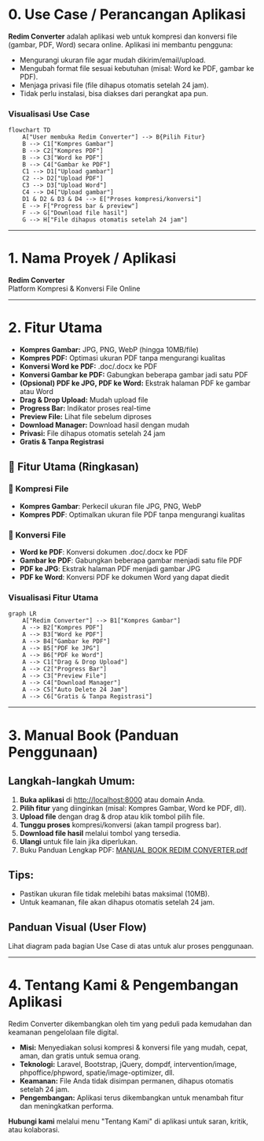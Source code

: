 # 0. Use Case / Perancangan Aplikasi

**Redim Converter** adalah aplikasi web untuk kompresi dan konversi file (gambar, PDF, Word) secara online.
Aplikasi ini membantu pengguna:
- Mengurangi ukuran file agar mudah dikirim/email/upload.
- Mengubah format file sesuai kebutuhan (misal: Word ke PDF, gambar ke PDF).
- Menjaga privasi file (file dihapus otomatis setelah 24 jam).
- Tidak perlu instalasi, bisa diakses dari perangkat apa pun.

### Visualisasi Use Case

```mermaid
flowchart TD
    A["User membuka Redim Converter"] --> B{Pilih Fitur}
    B --> C1["Kompres Gambar"]
    B --> C2["Kompres PDF"]
    B --> C3["Word ke PDF"]
    B --> C4["Gambar ke PDF"]
    C1 --> D1["Upload gambar"]
    C2 --> D2["Upload PDF"]
    C3 --> D3["Upload Word"]
    C4 --> D4["Upload gambar"]
    D1 & D2 & D3 & D4 --> E["Proses kompresi/konversi"]
    E --> F["Progress bar & preview"]
    F --> G["Download file hasil"]
    G --> H["File dihapus otomatis setelah 24 jam"]
```

---

# 1. Nama Proyek / Aplikasi

**Redim Converter**  
Platform Kompresi & Konversi File Online

---

# 2. Fitur Utama

- **Kompres Gambar:** JPG, PNG, WebP (hingga 10MB/file)
- **Kompres PDF:** Optimasi ukuran PDF tanpa mengurangi kualitas
- **Konversi Word ke PDF:** .doc/.docx ke PDF
- **Konversi Gambar ke PDF:** Gabungkan beberapa gambar jadi satu PDF
- **(Opsional) PDF ke JPG, PDF ke Word:** Ekstrak halaman PDF ke gambar atau Word
- **Drag & Drop Upload:** Mudah upload file
- **Progress Bar:** Indikator proses real-time
- **Preview File:** Lihat file sebelum diproses
- **Download Manager:** Download hasil dengan mudah
- **Privasi:** File dihapus otomatis setelah 24 jam
- **Gratis & Tanpa Registrasi**

## 🎯 Fitur Utama (Ringkasan)

### 📁 Kompresi File
- **Kompres Gambar**: Perkecil ukuran file JPG, PNG, WebP
- **Kompres PDF**: Optimalkan ukuran file PDF tanpa mengurangi kualitas

### 🔄 Konversi File
- **Word ke PDF**: Konversi dokumen .doc/.docx ke PDF
- **Gambar ke PDF**: Gabungkan beberapa gambar menjadi satu file PDF
- **PDF ke JPG**: Ekstrak halaman PDF menjadi gambar JPG
- **PDF ke Word**: Konversi PDF ke dokumen Word yang dapat diedit

### Visualisasi Fitur Utama

```mermaid
graph LR
    A["Redim Converter"] --> B1["Kompres Gambar"]
    A --> B2["Kompres PDF"]
    A --> B3["Word ke PDF"]
    A --> B4["Gambar ke PDF"]
    A --> B5["PDF ke JPG"]
    A --> B6["PDF ke Word"]
    A --> C1["Drag & Drop Upload"]
    A --> C2["Progress Bar"]
    A --> C3["Preview File"]
    A --> C4["Download Manager"]
    A --> C5["Auto Delete 24 Jam"]
    A --> C6["Gratis & Tanpa Registrasi"]
```

---

# 3. Manual Book (Panduan Penggunaan)

## Langkah-langkah Umum:
1. **Buka aplikasi** di [http://localhost:8000](http://localhost:8000) atau domain Anda.
2. **Pilih fitur** yang diinginkan (misal: Kompres Gambar, Word ke PDF, dll).
3. **Upload file** dengan drag & drop atau klik tombol pilih file.
4. **Tunggu proses** kompresi/konversi (akan tampil progress bar).
5. **Download file hasil** melalui tombol yang tersedia.
6. **Ulangi** untuk file lain jika diperlukan.
7. Buku Panduan Lengkap PDF:
   [MANUAL BOOK REDIM CONVERTER.pdf](https://github.com/user-attachments/files/21308614/MANUAL.BOOK.REDIM.CONVERTER.pdf)


## Tips:
- Pastikan ukuran file tidak melebihi batas maksimal (10MB).
- Untuk keamanan, file akan dihapus otomatis setelah 24 jam.

## Panduan Visual (User Flow)
Lihat diagram pada bagian Use Case di atas untuk alur proses penggunaan.

---

# 4. Tentang Kami & Pengembangan Aplikasi

Redim Converter dikembangkan oleh tim yang peduli pada kemudahan dan keamanan pengelolaan file digital.

- **Misi:** Menyediakan solusi kompresi & konversi file yang mudah, cepat, aman, dan gratis untuk semua orang.
- **Teknologi:** Laravel, Bootstrap, jQuery, dompdf, intervention/image, phpoffice/phpword, spatie/image-optimizer, dll.
- **Keamanan:** File Anda tidak disimpan permanen, dihapus otomatis setelah 24 jam.
- **Pengembangan:** Aplikasi terus dikembangkan untuk menambah fitur dan meningkatkan performa.

**Hubungi kami** melalui menu "Tentang Kami" di aplikasi untuk saran, kritik, atau kolaborasi.
